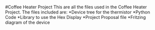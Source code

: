 #Coffee Heater Project
This are all the files used in the Coffee Heater Project. The files included are:
*Device tree for the thermistor
*Python Code
*Library to use the Hex Display
*Project Proposal file
*Fritzing diagram of the device
